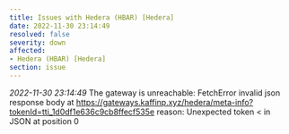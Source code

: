 ```yaml
---
title: Issues with Hedera (HBAR) [Hedera]
date: 2022-11-30 23:14:49
resolved: false
severity: down
affected:
- Hedera (HBAR) [Hedera]
section: issue
---
```


*2022-11-30 23:14:49* The gateway is unreachable: FetchError invalid json response body at https://gateways.kaffinp.xyz/hedera/meta-info?tokenId=tti_1d0df1e636c9cb8ffecf535e reason: Unexpected token < in JSON at position 0